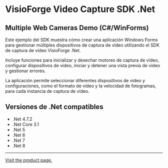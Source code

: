 ﻿# VisioForge Video Capture SDK .Net

## Multiple Web Cameras Demo (C#/WinForms)

Este ejemplo del SDK muestra cómo crear una aplicación Windows Forms para gestionar múltiples dispositivos de captura de vídeo utilizando el SDK de captura de vídeo VisioForge .Net.

Incluye funciones para inicializar y desechar motores de captura de vídeo, configurar dispositivos de vídeo, iniciar y detener una vista previa de vídeo y gestionar errores.

La aplicación permite seleccionar diferentes dispositivos de vídeo y configuraciones, como el formato de vídeo y la velocidad de fotogramas, para cada instancia de captura de vídeo.

## Versiones de .Net compatibles

* .Net 4.7.2
* .Net Core 3.1
* .Net 5
* .Net 6
* .Net 7
* .Net 8

---

[Visit the product page.](https://www.visioforge.com/video-capture-sdk-net)
